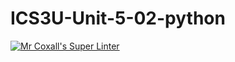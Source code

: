 # ICS3U-Unit-5-02-python

[![Mr Coxall's Super Linter](https://github.com/Johanna-liu16/ICS3U-Unit-5-02-python/workflows/Mr%20Coxall's%20Super%20Linter/badge.svg)](https://github.com/Johanna-liu16/ICS3U-Unit-5-02-python/actions/)
